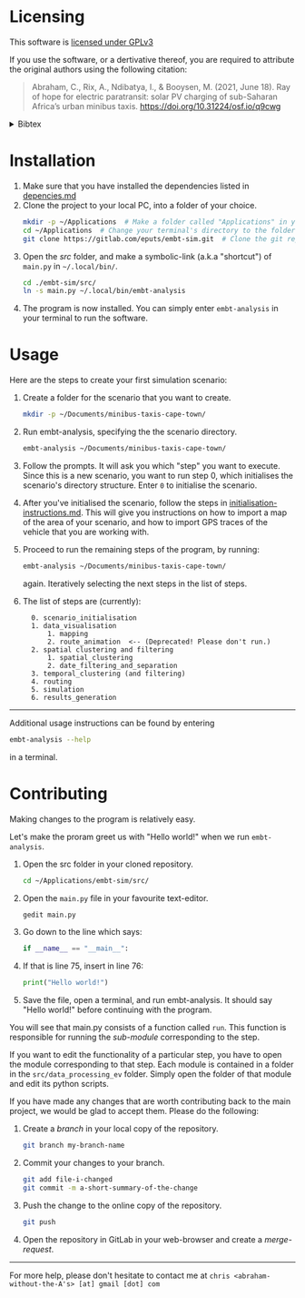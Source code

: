 Licensing
=========

This software is [licensed under GPLv3](./LICENSE)

If you use the software, or a dertivative thereof, you are required to attribute the original authors using the following citation:

> Abraham, C., Rix, A., Ndibatya, I., & Booysen, M. (2021, June 18). Ray of hope for electric paratransit: solar PV charging of sub-Saharan Africa’s urban minibus taxis. https://doi.org/10.31224/osf.io/q9cwg

<details><summary>Bibtex</summary>

```
@misc{abraham_rix_ndibatya_booysen_2021,
 title={Ray of hope for electric paratransit: solar PV charging of sub-Saharan Africa’s urban minibus taxis},
 url={engrxiv.org/q9cwg},
 DOI={10.31224/osf.io/q9cwg},
 publisher={engrXiv},
 author={Abraham, Chris and Rix, Arnold and Ndibatya, Innocent and Booysen, MJ},
 year={2021},
 month={Jun}
}
```

</details>

Installation
============

1. Make sure that you have installed the dependencies listed in [depencies.md](./dependencies.md)
1. Clone the project to your local PC, into a folder of your choice. 
    ```sh
    mkdir -p ~/Applications  # Make a folder called "Applications" in your home directory.
    cd ~/Applications  # Change your terminal's directory to the folder you created.
    git clone https://gitlab.com/eputs/embt-sim.git  # Clone the git repository into the new folder.
    ```
2. Open the *src* folder, and make a symbolic-link (a.k.a "shortcut") of `main.py` in `~/.local/bin/`.
    ```sh
    cd ./embt-sim/src/
    ln -s main.py ~/.local/bin/embt-analysis
    ```
3. The program is now installed. You can simply enter `embt-analysis` in your terminal to run the software.

Usage
=====

Here are the steps to create your first simulation scenario:

1. Create a folder for the scenario that you want to create.
    ```sh
    mkdir -p ~/Documents/minibus-taxis-cape-town/
    ```
2. Run embt-analysis, specifying the the scenario directory.
    ```sh
    embt-analysis ~/Documents/minibus-taxis-cape-town/
    ```
3. Follow the prompts. It will ask you which "step" you want to execute. Since this is a new scenario, you want to run step 0, which initialises the scenario's directory structure. Enter `0` to initialise the scenario.

4. After you've initialised the scenario, follow the steps in [initialisation-instructions.md](./src/data_processing_ev/scenario_initialisation/initialisation-instructions.md). This will give you instructions on how to import a map of the area of your scenario, and how to import GPS traces of the vehicle that you are working with.

5. Proceed to run the remaining steps of the program, by running:
    ```sh
    embt-analysis ~/Documents/minibus-taxis-cape-town/
    ```
    again. Iteratively selecting the next steps in the list of steps.

6. The list of steps are (currently):
    ```
      0. scenario_initialisation
      1. data_visualisation
          1. mapping
          2. route_animation  <-- (Deprecated! Please don't run.)
      2. spatial clustering and filtering
          1. spatial_clustering
          2. date_filtering_and_separation
      3. temporal_clustering (and filtering)
      4. routing
      5. simulation
      6. results_generation
    ```
---

Additional usage instructions can be found by entering 
```sh 
embt-analysis --help
```
in a terminal.

Contributing
============

Making changes to the program is relatively easy. 

Let's make the proram greet us with "Hello world!" when we run `embt-analysis`.

1. Open the src folder in your cloned repository.
    ```sh
    cd ~/Applications/embt-sim/src/
    ```
2. Open the `main.py` file in your favourite text-editor.
    ```sh
    gedit main.py
    ```
3. Go down to the line which says:
    ```python
    if __name__ == "__main__":
    ```
4. If that is line 75, insert in line 76:
    ```python
    print("Hello world!")
    ```
5. Save the file, open a terminal, and run embt-analysis. It should say "Hello world!" before continuing with the program.

You will see that main.py consists of a function called `run`. This function is responsible for running the *sub-module* corresponding to the step.

If you want to edit the functionality of a particular step, you have to open the module corresponding to that step. Each module is contained in a folder in the `src/data_processing_ev` folder. Simply open the folder of that module and edit its python scripts.

If you have made any changes that are worth contributing back to the main project, we would be glad to accept them. Please do the following:

1. Create a *branch* in your local copy of the repository. 
    ```sh
    git branch my-branch-name
    ```

2. Commit your changes to your branch. 
    ```sh
    git add file-i-changed
    git commit -m a-short-summary-of-the-change
    ```

3. Push the change to the online copy of the repository.
    ```sh
    git push
    ```

4. Open the repository in GitLab in your web-browser and create a *merge-request*.

---

For more help, please don't hesitate to contact me at `chris <abraham-without-the-A's> [at] gmail [dot] com`
